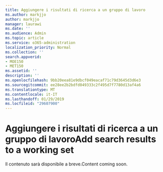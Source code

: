 ```yaml
---
title: Aggiungere i risultati di ricerca a un gruppo di lavoro
ms.author: markjjo
author: markjjo
manager: laurawi
ms.date: ''
ms.audience: Admin
ms.topic: article
ms.service: o365-administration
localization_priority: Normal
ms.collection: ''
search.appverid:
- MOE150
- MET150
ms.assetid: ''
description: ''
ms.openlocfilehash: 9bb20eea81e9dbcf049eacaf71c79d3645d3d6e3
ms.sourcegitcommit: ee28ee2b2bdfd049333c2f495d7f7780d13af4a6
ms.translationtype: MT
ms.contentlocale: it-IT
ms.lasthandoff: 01/29/2019
ms.locfileid: "29607900"
---
```

# <a name="add-search-results-to-a-working-set"></a><span data-ttu-id="1519d-102">Aggiungere i risultati di ricerca a un gruppo di lavoro</span><span class="sxs-lookup"><span data-stu-id="1519d-102">Add search results to a working set</span></span>

<span data-ttu-id="1519d-103">Il contenuto sarà disponibile a breve.</span><span class="sxs-lookup"><span data-stu-id="1519d-103">Content coming soon.</span></span>
